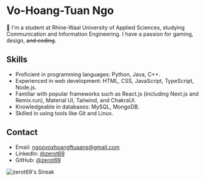 # Vo-Hoang-Tuan Ngo

👀 I'm a student at Rhine-Waal University of Applied Sciences, studying Communication and Information Engineering. I have a passion for gaming, design, ~~and coding~~.

## Skills

- Proficient in programming languages: Python, Java, C++.
- Experienced in web development: HTML, CSS, JavaScript, TypeScript, Node.js.
- Familiar with popular frameworks such as React.js (including Next.js and Remix.run), Material UI, Tailwind, and ChakraUI.
- Knowledgeable in databases: MySQL, MongoDB.
- Skilled in using tools like Git and Linux.

## Contact

- Email: ngoovoxhoangftuaans@gmail.com
- LinkedIn: [@zerot69](https://www.linkedin.com/in/zerot69/)
- GitHub: [@zerot69](https://github.com/zerot69)

![zerot69's Streak](https://github-readme-streak-stats.herokuapp.com/?user=zerot69&theme=synthwave&hide_border=true)
